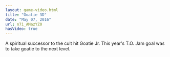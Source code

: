 ```yaml
---
layout: game-video.html
title: "Goatie 3D"
date: "May 07, 2016"
url: n7i_AMazYZ0
hasVideo: true
---
```

<div class="padded-wrapper">
A spiritual successor to the cult hit Goatie Jr. This year's T.O. Jam goal was to take goatie to the next level.
</div>